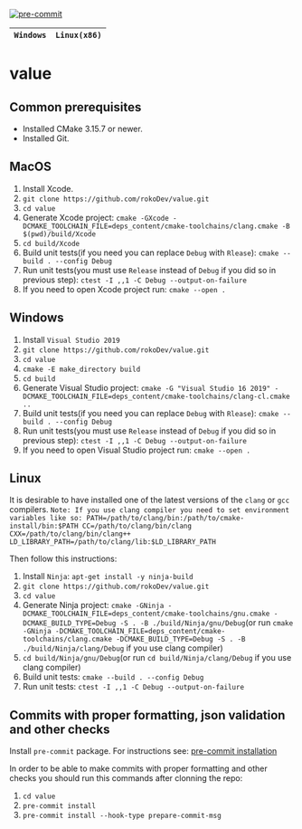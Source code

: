 [![pre-commit](https://img.shields.io/badge/pre--commit-enabled-brightgreen?logo=pre-commit&logoColor=white)](https://github.com/pre-commit/pre-commit)

| **`Windows`** | **`Linux(x86)`** |
|:-----------------:|:-----------------:|

# value

## Common prerequisites
  * Installed CMake 3.15.7 or newer.
  * Installed Git.

## MacOS

  1. Install Xcode.
  2. `git clone https://github.com/rokoDev/value.git`
  3. `cd value`
  4. Generate Xcode project: `cmake -GXcode -DCMAKE_TOOLCHAIN_FILE=deps_content/cmake-toolchains/clang.cmake -B $(pwd)/build/Xcode`
  5. `cd build/Xcode`
  6. Build unit tests(if you need you can replace `Debug` with `Rlease`): `cmake --build . --config Debug`
  7. Run unit tests(you must use `Release` instead of `Debug` if you did so in previous step): `ctest -I ,,1 -C Debug --output-on-failure`
  8. If you need to open Xcode project run: `cmake --open .`

## Windows

  1. Install `Visual Studio 2019`
  2. `git clone https://github.com/rokoDev/value.git`
  3. `cd value`
  4. `cmake -E make_directory build`
  5. `cd build`
  6. Generate Visual Studio project: `cmake -G "Visual Studio 16 2019" -DCMAKE_TOOLCHAIN_FILE=deps_content/cmake-toolchains/clang-cl.cmake ..`
  7. Build unit tests(if you need you can replace `Debug` with `Rlease`): `cmake --build . --config Debug`
  8. Run unit tests(you must use `Release` instead of `Debug` if you did so in previous step): `ctest -I ,,1 -C Debug --output-on-failure`
  9. If you need to open Visual Studio project run: `cmake --open .`

## Linux
  It is desirable to have installed one of the latest versions of the `clang` or `gcc` compilers.
  `Note: If you use clang compiler you need to set environment variables like so:
         PATH=/path/to/clang/bin:/path/to/cmake-install/bin:$PATH
         CC=/path/to/clang/bin/clang
         CXX=/path/to/clang/bin/clang++
         LD_LIBRARY_PATH=/path/to/clang/lib:$LD_LIBRARY_PATH`

  Then follow this instructions:
  1. Install `Ninja`: `apt-get install -y ninja-build`
  2. `git clone https://github.com/rokoDev/value.git`
  3. `cd value`
  4. Generate Ninja project: `cmake -GNinja -DCMAKE_TOOLCHAIN_FILE=deps_content/cmake-toolchains/gnu.cmake -DCMAKE_BUILD_TYPE=Debug -S . -B ./build/Ninja/gnu/Debug`(or run `cmake -GNinja -DCMAKE_TOOLCHAIN_FILE=deps_content/cmake-toolchains/clang.cmake -DCMAKE_BUILD_TYPE=Debug -S . -B ./build/Ninja/clang/Debug` if you use clang compiler)
  5. `cd build/Ninja/gnu/Debug`(or run `cd build/Ninja/clang/Debug` if you use clang compiler)
  6. Build unit tests: `cmake --build . --config Debug`
  7. Run unit tests: `ctest -I ,,1 -C Debug --output-on-failure`

## Commits with proper formatting, json validation and other checks

  Install `pre-commit` package. For instructions see: [pre-commit installation](https://pre-commit.com/#install)

  In order to be able to make commits with proper formatting and other checks you should run this commands after clonning the repo:
  1. `cd value`
  2. `pre-commit install`
  3. `pre-commit install --hook-type prepare-commit-msg`
